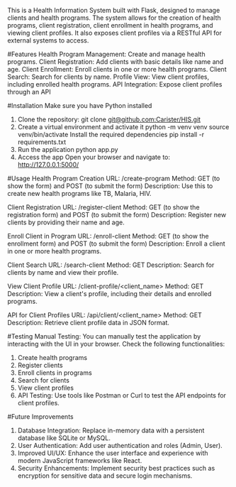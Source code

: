 This is a Health Information System built with Flask, designed to manage clients and health programs. 
The system allows for the creation of health programs, client registration, client enrollment in health programs, and viewing client profiles. 
It also exposes client profiles via a RESTful API for external systems to access.

#Features
Health Program Management: Create and manage health programs.
Client Registration: Add clients with basic details like name and age.
Client Enrollment: Enroll clients in one or more health programs.
Client Search: Search for clients by name.
Profile View: View client profiles, including enrolled health programs.
API Integration: Expose client profiles through an API

#Installation
Make sure you have Python installed
1. Clone the repository:
   git clone [git@github.com:Carister/HIS.git](https://github.com/Carister/HIS.git)
2. Create a virtual environment and activate it
   python -m venv venv
   source venv/bin/activate
   Install the required dependencies
   pip install -r requirements.txt
3. Run the application
   python app.py
4. Access the app
   Open your browser and navigate to:
   http://127.0.0.1:5000/

#Usage
Health Program Creation
URL: /create-program
Method: GET (to show the form) and POST (to submit the form)
Description: Use this to create new health programs like TB, Malaria, HIV.

Client Registration
URL: /register-client
Method: GET (to show the registration form) and POST (to submit the form)
Description: Register new clients by providing their name and age.

Enroll Client in Program
URL: /enroll-client
Method: GET (to show the enrollment form) and POST (to submit the form)
Description: Enroll a client in one or more health programs.

Client Search
URL: /search-client
Method: GET
Description: Search for clients by name and view their profile.

View Client Profile
URL: /client-profile/<client_name>
Method: GET
Description: View a client's profile, including their details and enrolled programs.

API for Client Profiles
URL: /api/client/<client_name>
Method: GET
Description: Retrieve client profile data in JSON format.

#Testing
Manual Testing: You can manually test the application by interacting with the UI in your browser. Check the following functionalities:
1. Create health programs
2. Register clients
3. Enroll clients in programs
4. Search for clients
5. View client profiles
6. API Testing: Use tools like Postman or Curl to test the API endpoints for client profiles.

#Future Improvements
1. Database Integration: Replace in-memory data with a persistent database like SQLite or MySQL.
2. User Authentication: Add user authentication and roles (Admin, User).
3. Improved UI/UX: Enhance the user interface and experience with modern JavaScript frameworks like React.
4. Security Enhancements: Implement security best practices such as encryption for sensitive data and secure login mechanisms.


    
   
      
